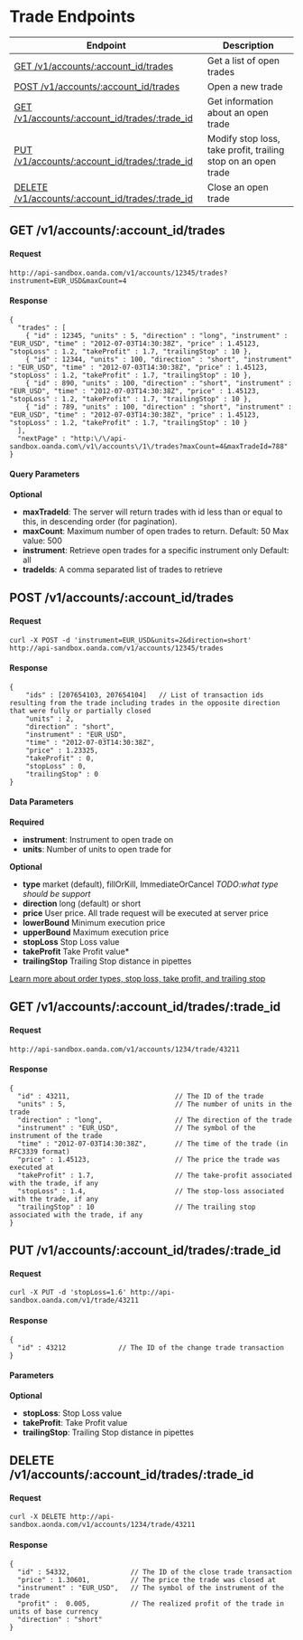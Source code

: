 # Trade Endpoints

| Endpoint | Description |
| ---- | ---- |
| [GET /v1/accounts/:account_id/trades](https://github.com/oanda/apidocs/blob/master/sections/trades.md#get-v1accountsaccount_idtrades) | Get a list of open trades |
| [POST /v1/accounts/:account_id/trades](https://github.com/oanda/apidocs/blob/master/sections/trades.md#post-v1accountsaccount_idtrades) | Open a new trade |
| [GET /v1/accounts/:account_id/trades/:trade_id](https://github.com/oanda/apidocs/blob/master/sections/trades.md#get-v1accountsaccount_idtradestrade_id) | Get information about an open trade |
| [PUT /v1/accounts/:account_id/trades/:trade_id](https://github.com/oanda/apidocs/blob/master/sections/trades.md#put-v1accountsaccount_idtradestrade_id) | Modify stop loss, take profit, trailing stop on an open trade |
| [DELETE /v1/accounts/:account_id/trades/:trade_id](https://github.com/oanda/apidocs/blob/master/sections/trades.md#delete-v1accountsaccount_idtradestrade_id) | Close an open trade |


## GET /v1/accounts/:account_id/trades

#### Request
    http://api-sandbox.oanda.com/v1/accounts/12345/trades?instrument=EUR_USD&maxCount=4

#### Response
    {
      "trades" : [
        { "id" : 12345, "units" : 5, "direction" : "long", "instrument" : "EUR_USD", "time" : "2012-07-03T14:30:38Z", "price" : 1.45123, "stopLoss" : 1.2, "takeProfit" : 1.7, "trailingStop" : 10 },
        { "id" : 12344, "units" : 100, "direction" : "short", "instrument" : "EUR_USD", "time" : "2012-07-03T14:30:38Z", "price" : 1.45123, "stopLoss" : 1.2, "takeProfit" : 1.7, "trailingStop" : 10 },
        { "id" : 890, "units" : 100, "direction" : "short", "instrument" : "EUR_USD", "time" : "2012-07-03T14:30:38Z", "price" : 1.45123, "stopLoss" : 1.2, "takeProfit" : 1.7, "trailingStop" : 10 },
        { "id" : 789, "units" : 100, "direction" : "short", "instrument" : "EUR_USD", "time" : "2012-07-03T14:30:38Z", "price" : 1.45123, "stopLoss" : 1.2, "takeProfit" : 1.7, "trailingStop" : 10 }    
      ],
      "nextPage" : "http:\/\/api-sandbox.oanda.com\/v1\/accounts\/1\/trades?maxCount=4&maxTradeId=788"
    }

#### Query Parameters

**Optional**

* **maxTradeId**:  The server will return trades with id less than or equal to this, in descending order (for pagination).
* **maxCount**: Maximum number of open trades to return. Default: 50 Max value: 500
* **instrument**: Retrieve open trades for a specific instrument only Default: all
* **tradeIds**: A comma separated list of trades to retrieve

## POST /v1/accounts/:account_id/trades
#### Request
    curl -X POST -d 'instrument=EUR_USD&units=2&direction=short' http://api-sandbox.oanda.com/v1/accounts/12345/trades

#### Response
    {
        "ids" : [207654103, 207654104]   // List of transaction ids resulting from the trade including trades in the opposite direction that were fully or partially closed
        "units" : 2,
        "direction" : "short",
        "instrument" : "EUR_USD",
        "time" : "2012-07-03T14:30:38Z",
        "price" : 1.23325,
        "takeProfit" : 0,
        "stopLoss" : 0,
        "trailingStop" : 0
    }

#### Data Parameters
**Required**

* **instrument**: Instrument to open trade on
* **units**: Number of units to open trade for

**Optional**

* **type** market (default), fillOrKill, ImmediateOrCancel *TODO:what type should be support* 
* **direction** long (default) or short
* **price** User price. All trade request will be executed at server price
* **lowerBound** Minimum execution price
* **upperBound** Maximum execution price
* **stopLoss** Stop Loss value
* **takeProfit** Take Profit value* 
* **trailingStop** Trailing Stop distance in pipettes

[Learn more about order types, stop loss, take profit, and trailing stop](http://fxtrade.oanda.com/learn/intro-to-currency-trading/first-trade/orders)


## GET /v1/accounts/:account_id/trades/:trade_id

#### Request
    http://api-sandbox.oanda.com/v1/accounts/1234/trade/43211

#### Response
    {
      "id" : 43211,                          // The ID of the trade
      "units" : 5,                           // The number of units in the trade
      "direction" : "long",                  // The direction of the trade
      "instrument" : "EUR_USD",              // The symbol of the instrument of the trade
      "time" : "2012-07-03T14:30:38Z",       // The time of the trade (in RFC3339 format)
      "price" : 1.45123,                     // The price the trade was executed at
      "takeProfit" : 1.7,                    // The take-profit associated with the trade, if any
      "stopLoss" : 1.4,                      // The stop-loss associated with the trade, if any
      "trailingStop" : 10                    // The trailing stop associated with the trade, if any
    }



## PUT /v1/accounts/:account_id/trades/:trade_id

#### Request
    curl -X PUT -d 'stopLoss=1.6' http://api-sandbox.oanda.com/v1/trade/43211

#### Response
    {
      "id" : 43212             // The ID of the change trade transaction
    }

#### Parameters
**Optional**

* __stopLoss__: Stop Loss value
* __takeProfit__: Take Profit value
* __trailingStop__: Trailing Stop distance in pipettes



## DELETE /v1/accounts/:account_id/trades/:trade_id

#### Request
    curl -X DELETE http://api-sandbox.aonda.com/v1/accounts/1234/trade/43211

#### Response
    {
      "id" : 54332,               // The ID of the close trade transaction
      "price" : 1.30601,          // The price the trade was closed at
      "instrument" : "EUR_USD",   // The symbol of the instrument of the trade
      "profit" :  0.005,          // The realized profit of the trade in units of base currency
      "direction" : "short"
    }

